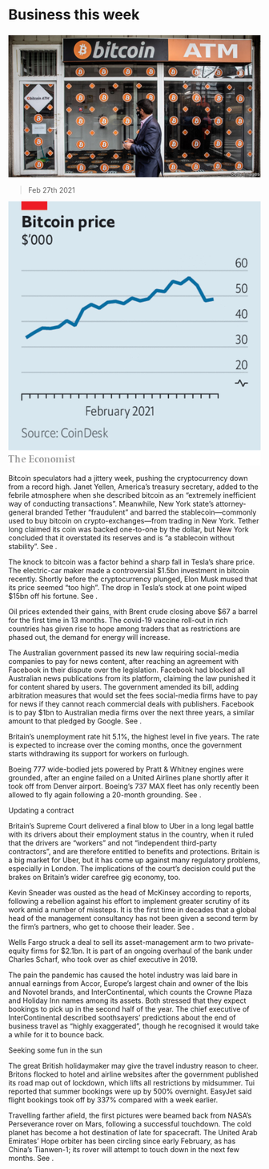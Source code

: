 ###### 

# Business this week 

#####  

![image](images/20210227_wwp501.jpg) 

> Feb 27th 2021 

![image](images/20210227_WWC860.png) 



Bitcoin speculators had a jittery week, pushing the cryptocurrency down from a record high. Janet Yellen, America’s treasury secretary, added to the febrile atmosphere when she described bitcoin as an “extremely inefficient way of conducting transactions”. Meanwhile, New York state’s attorney-general branded Tether “fraudulent” and barred the stablecoin—commonly used to buy bitcoin on crypto-exchanges—from trading in New York. Tether long claimed its coin was backed one-to-one by the dollar, but New York concluded that it overstated its reserves and is “a stablecoin without stability”. See .


The knock to bitcoin was a factor behind a sharp fall in Tesla’s share price. The electric-car maker made a controversial $1.5bn investment in bitcoin recently. Shortly before the cryptocurrency plunged, Elon Musk mused that its price seemed “too high”. The drop in Tesla’s stock at one point wiped $15bn off his fortune. See .



Oil prices extended their gains, with Brent crude closing above $67 a barrel for the first time in 13 months. The covid-19 vaccine roll-out in rich countries has given rise to hope among traders that as restrictions are phased out, the demand for energy will increase.


The Australian government passed its new law requiring social-media companies to pay for news content, after reaching an agreement with Facebook in their dispute over the legislation. Facebook had blocked all Australian news publications from its platform, claiming the law punished it for content shared by users. The government amended its bill, adding arbitration measures that would set the fees social-media firms have to pay for news if they cannot reach commercial deals with publishers. Facebook is to pay $1bn to Australian media firms over the next three years, a similar amount to that pledged by Google. See .


Britain’s unemployment rate hit 5.1%, the highest level in five years. The rate is expected to increase over the coming months, once the government starts withdrawing its support for workers on furlough.


Boeing 777 wide-bodied jets powered by Pratt &amp; Whitney engines were grounded, after an engine failed on a United Airlines plane shortly after it took off from Denver airport. Boeing’s 737 MAX fleet has only recently been allowed to fly again following a 20-month grounding. See .

Updating a contract


Britain’s Supreme Court delivered a final blow to Uber in a long legal battle with its drivers about their employment status in the country, when it ruled that the drivers are “workers” and not “independent third-party contractors”, and are therefore entitled to benefits and protections. Britain is a big market for Uber, but it has come up against many regulatory problems, especially in London. The implications of the court’s decision could put the brakes on Britain’s wider carefree gig economy, too.


Kevin Sneader was ousted as the head of McKinsey according to reports, following a rebellion against his effort to implement greater scrutiny of its work amid a number of missteps. It is the first time in decades that a global head of the management consultancy has not been given a second term by the firm’s partners, who get to choose their leader. See .


Wells Fargo struck a deal to sell its asset-management arm to two private-equity firms for $2.1bn. It is part of an ongoing overhaul of the bank under Charles Scharf, who took over as chief executive in 2019.


The pain the pandemic has caused the hotel industry was laid bare in annual earnings from Accor, Europe’s largest chain and owner of the Ibis and Novotel brands, and InterContinental, which counts the Crowne Plaza and Holiday Inn names among its assets. Both stressed that they expect bookings to pick up in the second half of the year. The chief executive of InterContinental described soothsayers’ predictions about the end of business travel as “highly exaggerated”, though he recognised it would take a while for it to bounce back.

Seeking some fun in the sun


The great British holidaymaker may give the travel industry reason to cheer. Britons flocked to hotel and airline websites after the government published its road map out of lockdown, which lifts all restrictions by midsummer. Tui reported that summer bookings were up by 500% overnight. EasyJet said flight bookings took off by 337% compared with a week earlier.


Travelling farther afield, the first pictures were beamed back from NASA’s Perseverance rover on Mars, following a successful touchdown. The cold planet has become a hot destination of late for spacecraft. The United Arab Emirates’ Hope orbiter has been circling since early February, as has China’s Tianwen-1; its rover will attempt to touch down in the next few months. See .

